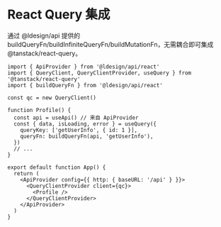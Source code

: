 # React Query 集成

通过 @ldesign/api 提供的 buildQueryFn/buildInfiniteQueryFn/buildMutationFn，无需耦合即可集成 @tanstack/react-query。

```tsx
import { ApiProvider } from '@ldesign/api/react'
import { QueryClient, QueryClientProvider, useQuery } from '@tanstack/react-query'
import { buildQueryFn } from '@ldesign/api/react'

const qc = new QueryClient()

function Profile() {
  const api = useApi() // 来自 ApiProvider
  const { data, isLoading, error } = useQuery({
    queryKey: ['getUserInfo', { id: 1 }],
    queryFn: buildQueryFn(api, 'getUserInfo'),
  })
  // ...
}

export default function App() {
  return (
    <ApiProvider config={{ http: { baseURL: '/api' } }}>
      <QueryClientProvider client={qc}>
        <Profile />
      </QueryClientProvider>
    </ApiProvider>
  )
}
```
